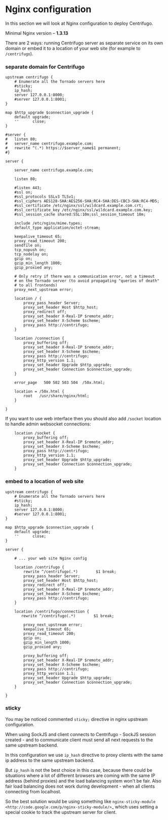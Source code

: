 # Nginx configuration

In this section we will look at Nginx configuration to deploy Centrifugo.

Minimal Nginx version – **1.3.13**

There are 2 ways: running Centrifugo server as separate service on its own
domain or embed it to a location of your web site (for example to `/centrifugo`).

### separate domain for Centrifugo

```
upstream centrifugo {
    # Enumerate all the Tornado servers here
    #sticky;
    ip_hash;
    server 127.0.0.1:8000;
    #server 127.0.0.1:8001;
}

map $http_upgrade $connection_upgrade {
    default upgrade;
    ''      close;
}

#server {
#	listen 80;
#	server_name centrifugo.example.com;
#	rewrite ^(.*) https://$server_name$1 permanent;
#}

server {

    server_name centrifugo.example.com;

    listen 80;

    #listen 443;
    #ssl on;
    #ssl_protocols SSLv3 TLSv1;
    #ssl_ciphers AES128-SHA:AES256-SHA:RC4-SHA:DES-CBC3-SHA:RC4-MD5;
    #ssl_certificate /etc/nginx/ssl/wildcard.example.com.crt;
    #ssl_certificate_key /etc/nginx/ssl/wildcard.example.com.key;
    #ssl_session_cache shared:SSL:10m;ssl_session_timeout 10m;

    include /etc/nginx/mime.types;
    default_type application/octet-stream;

    keepalive_timeout 65;
    proxy_read_timeout 200;
    sendfile on;
    tcp_nopush on;
    tcp_nodelay on;
    gzip on;
    gzip_min_length 1000;
    gzip_proxied any;

    # Only retry if there was a communication error, not a timeout
    # on the Tornado server (to avoid propagating "queries of death"
    # to all frontends)
    proxy_next_upstream error;

    location / {
        proxy_pass_header Server;
        proxy_set_header Host $http_host;
        proxy_redirect off;
        proxy_set_header X-Real-IP $remote_addr;
        proxy_set_header X-Scheme $scheme;
        proxy_pass http://centrifugo;
    }

    location /connection {
        proxy_buffering off;
        proxy_set_header X-Real-IP $remote_addr;
        proxy_set_header X-Scheme $scheme;
        proxy_pass http://centrifugo;
        proxy_http_version 1.1;
        proxy_set_header Upgrade $http_upgrade;
        proxy_set_header Connection $connection_upgrade;
    }

    error_page   500 502 503 504  /50x.html;

    location = /50x.html {
        root   /usr/share/nginx/html;
    }

}
```

If you want to use web interface then you should also add `/socket` location
to handle admin websocket connections:

```
    location /socket {
        proxy_buffering off;
        proxy_set_header X-Real-IP $remote_addr;
        proxy_set_header X-Scheme $scheme;
        proxy_pass http://centrifugo;
        proxy_http_version 1.1;
        proxy_set_header Upgrade $http_upgrade;
        proxy_set_header Connection $connection_upgrade;
    }
```

### embed to a location of web site

```
upstream centrifugo {
    # Enumerate all the Tornado servers here
    #sticky;
    ip_hash;
    server 127.0.0.1:8000;
    #server 127.0.0.1:8001;
}

map $http_upgrade $connection_upgrade {
    default upgrade;
    ''      close;
}

server {

    # ... your web site Nginx config

    location /centrifugo {
        rewrite ^/centrifugo(.*)        $1 break;
        proxy_pass_header Server;
        proxy_set_header Host $http_host;
        proxy_redirect off;
        proxy_set_header X-Real-IP $remote_addr;
        proxy_set_header X-Scheme $scheme;
        proxy_pass http://centrifugo;
    }

    location /centrifugo/connection {
       rewrite ^/centrifugo(.*)        $1 break;

        proxy_next_upstream error;
        keepalive_timeout 65;
        proxy_read_timeout 200;
        gzip on;
        gzip_min_length 1000;
        gzip_proxied any;

        proxy_buffering off;
        proxy_set_header X-Real-IP $remote_addr;
        proxy_set_header X-Scheme $scheme;
        proxy_pass http://centrifugo;
        proxy_http_version 1.1;
        proxy_set_header Upgrade $http_upgrade;
        proxy_set_header Connection $connection_upgrade;
    }

}
```

### sticky

You may be noticed commented `sticky;` directive in nginx upstream configuration.

When using SockJS and client connects to Centrifugo - SockJS session created - and
to communicate client must send all next requests to the same upstream backend.

In this configuration we use `ip_hash` directive to proxy clients with the same ip
address to the same upstream backend.

But `ip_hash` is not the best choice in this case, because there could be situations
where a lot of different browsers are coming with the same IP address (behind proxies)
and the load balancing system won't be fair. Also fair load balancing does not work
during development - when all clients connecting from localhost.

So the best solution would be using something like `nginx-sticky-module <http://code.google.com/p/nginx-sticky-module/>`_
which uses setting a special cookie to track the upstream server for client.